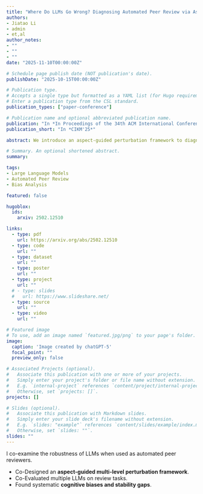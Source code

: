 ```yaml
---
title: "Where Do LLMs Go Wrong? Diagnosing Automated Peer Review via Aspect-Guided Multi-Level Perturbation"
authors:
- Jiatao Li
- admin
- et,al
author_notes:
- ""
- ""
- ""
date: "2025-11-10T00:00:00Z"

# Schedule page publish date (NOT publication's date).
publishDate: "2025-10-15T00:00:00Z"

# Publication type.
# Accepts a single type but formatted as a YAML list (for Hugo requirements).
# Enter a publication type from the CSL standard.
publication_types: ["paper-conference"]

# Publication name and optional abbreviated publication name.
publication: "In *In Proceedings of the 34th ACM International Conference on Information and Knowledge Management "
publication_short: "In *CIKM'25*"

abstract: We introduce an aspect-guided perturbation framework to diagnose vulnerabilities of Large Language Models (LLMs) in peer review. By perturbing papers, reviews, and rebuttals along dimensions such as contribution, soundness, presentation, tone, and completeness, we reveal where LLM reviewers are most error-prone. Our analysis across major LLMs (GPT-4o, Gemini 2.0, LLaMA 3, etc) highlights recurring weaknesses, including misjudging methodological flaws, over-weighting strong rejections, mishandling incomplete rebuttals, and misinterpreting poor critiques as rigorous. These findings provide actionable insights for building balanced human–AI peer review partnerships.

# Summary. An optional shortened abstract.
summary:

tags:
- Large Language Models
- Automated Peer Review
- Bias Analysis

featured: false

hugoblox:
  ids:
    arxiv: 2502.12510

links:
  - type: pdf
    url: https://arxiv.org/abs/2502.12510
  - type: code
    url: ""
  - type: dataset
    url: ""
  - type: poster
    url: ""
  - type: project
    url: ""
  # - type: slides
  #   url: https://www.slideshare.net/
  - type: source
    url: ""
  - type: video
    url: ""

# Featured image
# To use, add an image named `featured.jpg/png` to your page's folder. 
image:
  caption: 'Image created by chatGPT-5'
  focal_point: ""
  preview_only: false

# Associated Projects (optional).
#   Associate this publication with one or more of your projects.
#   Simply enter your project's folder or file name without extension.
#   E.g. `internal-project` references `content/project/internal-project/index.md`.
#   Otherwise, set `projects: []`.
projects: []

# Slides (optional).
#   Associate this publication with Markdown slides.
#   Simply enter your slide deck's filename without extension.
#   E.g. `slides: "example"` references `content/slides/example/index.md`.
#   Otherwise, set `slides: ""`.
slides: ""
---
```


<!-- > [!NOTE]
> Click the *Cite* button above to demo the feature to enable visitors to import publication metadata into their reference management software.

> [!NOTE]
> Create your slides in Markdown - click the *Slides* button to check out the example.

Add the publication's **full text** or **supplementary notes** here. You can use rich formatting such as including [code, math, and images](https://docs.hugoblox.com/content/writing-markdown-latex/). -->

I co-examine the robustness of LLMs when used as automated peer reviewers.  
- Co-Designed an **aspect-guided multi-level perturbation framework**.  
- Co-Evaluated multiple LLMs on review tasks.  
- Found systematic **cognitive biases and stability gaps**.  